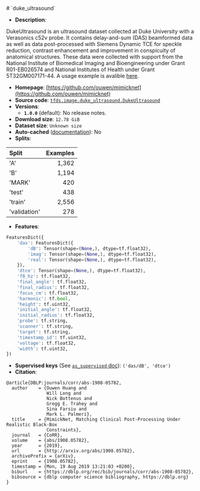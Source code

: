 <div itemscope itemtype="http://schema.org/Dataset">
  <div itemscope itemprop="includedInDataCatalog" itemtype="http://schema.org/DataCatalog">
    <meta itemprop="name" content="TensorFlow Datasets" />
  </div>
  <meta itemprop="name" content="duke_ultrasound" />
  <meta itemprop="description" content="DukeUltrasound is an ultrasound dataset collected at Duke University with a &#10;Verasonics c52v probe. It contains delay-and-sum (DAS) beamformed data &#10;as well as data post-processed with Siemens Dynamic TCE for speckle &#10;reduction, contrast enhancement and improvement in conspicuity of &#10;anatomical structures. These data were collected with support from the&#10;National Institute of Biomedical Imaging and Bioengineering under Grant &#10;R01-EB026574 and National Institutes of Health under Grant 5T32GM007171-44.&#10;A usage example is avalible &#10;[here](https://colab.research.google.com/drive/1R_ARqpWoiHcUQWg1Fxwyx-ZkLi0IZ5qs).&#10;&#10;To use this dataset:&#10;&#10;```python&#10;import tensorflow_datasets as tfds&#10;&#10;ds = tfds.load(&#x27;duke_ultrasound&#x27;, split=&#x27;train&#x27;)&#10;for ex in ds.take(4):&#10;  print(ex)&#10;```&#10;&#10;See [the guide](https://www.tensorflow.org/datasets/overview) for more&#10;informations on [tensorflow_datasets](https://www.tensorflow.org/datasets).&#10;&#10;" />
  <meta itemprop="url" content="https://www.tensorflow.org/datasets/catalog/duke_ultrasound" />
  <meta itemprop="sameAs" content="https://github.com/ouwen/mimicknet" />
  <meta itemprop="citation" content="@article{DBLP:journals/corr/abs-1908-05782,&#10;  author    = {Ouwen Huang and&#10;               Will Long and&#10;               Nick Bottenus and&#10;               Gregg E. Trahey and&#10;               Sina Farsiu and&#10;               Mark L. Palmeri},&#10;  title     = {MimickNet, Matching Clinical Post-Processing Under Realistic Black-Box&#10;               Constraints},&#10;  journal   = {CoRR},&#10;  volume    = {abs/1908.05782},&#10;  year      = {2019},&#10;  url       = {http://arxiv.org/abs/1908.05782},&#10;  archivePrefix = {arXiv},&#10;  eprint    = {1908.05782},&#10;  timestamp = {Mon, 19 Aug 2019 13:21:03 +0200},&#10;  biburl    = {https://dblp.org/rec/bib/journals/corr/abs-1908-05782},&#10;  bibsource = {dblp computer science bibliography, https://dblp.org}&#10;}" />
</div>
# `duke_ultrasound`

*   **Description**:

DukeUltrasound is an ultrasound dataset collected at Duke University with a
Verasonics c52v probe. It contains delay-and-sum (DAS) beamformed data as well
as data post-processed with Siemens Dynamic TCE for speckle reduction, contrast
enhancement and improvement in conspicuity of anatomical structures. These data
were collected with support from the National Institute of Biomedical Imaging
and Bioengineering under Grant R01-EB026574 and National Institutes of Health
under Grant 5T32GM007171-44. A usage example is avalible
[here](https://colab.research.google.com/drive/1R_ARqpWoiHcUQWg1Fxwyx-ZkLi0IZ5qs).

*   **Homepage**:
    [https://github.com/ouwen/mimicknet](https://github.com/ouwen/mimicknet)
*   **Source code**:
    [`tfds.image.duke_ultrasound.DukeUltrasound`](https://github.com/tensorflow/datasets/tree/master/tensorflow_datasets/image/duke_ultrasound.py)
*   **Versions**:
    *   **`1.0.0`** (default): No release notes.
*   **Download size**: `12.78 GiB`
*   **Dataset size**: `Unknown size`
*   **Auto-cached**
    ([documentation](https://www.tensorflow.org/datasets/performances#auto-caching)):
    No
*   **Splits**:

Split        | Examples
:----------- | -------:
'A'          | 1,362
'B'          | 1,194
'MARK'       | 420
'test'       | 438
'train'      | 2,556
'validation' | 278

*   **Features**:

```python
FeaturesDict({
    'das': FeaturesDict({
        'dB': Tensor(shape=(None,), dtype=tf.float32),
        'imag': Tensor(shape=(None,), dtype=tf.float32),
        'real': Tensor(shape=(None,), dtype=tf.float32),
    }),
    'dtce': Tensor(shape=(None,), dtype=tf.float32),
    'f0_hz': tf.float32,
    'final_angle': tf.float32,
    'final_radius': tf.float32,
    'focus_cm': tf.float32,
    'harmonic': tf.bool,
    'height': tf.uint32,
    'initial_angle': tf.float32,
    'initial_radius': tf.float32,
    'probe': tf.string,
    'scanner': tf.string,
    'target': tf.string,
    'timestamp_id': tf.uint32,
    'voltage': tf.float32,
    'width': tf.uint32,
})
```
*   **Supervised keys** (See
    [`as_supervised` doc](https://www.tensorflow.org/datasets/api_docs/python/tfds/load#args)):
    `('das/dB', 'dtce')`
*   **Citation**:

```
@article{DBLP:journals/corr/abs-1908-05782,
  author    = {Ouwen Huang and
               Will Long and
               Nick Bottenus and
               Gregg E. Trahey and
               Sina Farsiu and
               Mark L. Palmeri},
  title     = {MimickNet, Matching Clinical Post-Processing Under Realistic Black-Box
               Constraints},
  journal   = {CoRR},
  volume    = {abs/1908.05782},
  year      = {2019},
  url       = {http://arxiv.org/abs/1908.05782},
  archivePrefix = {arXiv},
  eprint    = {1908.05782},
  timestamp = {Mon, 19 Aug 2019 13:21:03 +0200},
  biburl    = {https://dblp.org/rec/bib/journals/corr/abs-1908-05782},
  bibsource = {dblp computer science bibliography, https://dblp.org}
}
```
